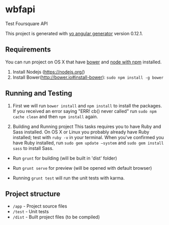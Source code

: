 # wbfapi
Test Foursquare API

This project is generated with [yo angular generator](https://github.com/yeoman/generator-angular)
version 0.12.1.

## Requirements

You can run project on OS X that have [bower](http://bower.io#install-bower) and [node with npm](https://nodejs.org/) installed.

1) Install Nodejs (https://nodejs.org/)
2) Install Bower(http://bower.io#install-bower): `sudo npm install -g bower`

## Running and Testing

1) First we will run `bower install` and `npm install` to install the packages.
If you received an error saying "ERR! cb() never called" run `sudo npm cache clean` and then `npm install` again.

2) Building and Running project
This tasks requires you to have Ruby and Sass installed. On OS X or Linux you probably already have Ruby installed; test with `ruby -v` in your terminal. When you've confirmed you have Ruby installed, run `sudo gem update —system` and `sudo gem install sass` to install Sass.

* Run `grunt` for building (will be built in 'dist' folder)
* Run `grunt serve` for preview (will be opened with default browser)

* Running `grunt test` will run the unit tests with karma.

## Project structure

* `/app` -  Project source files
* `/test` - Unit tests
* `/dist` - Built project files (to be compiled)
